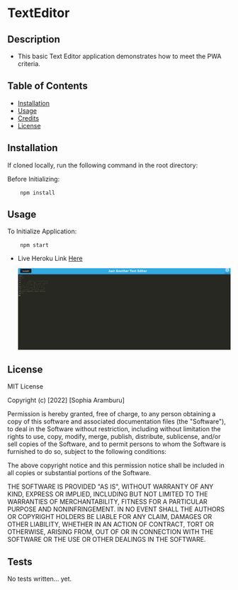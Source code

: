 # TextEditor
## Description

- This basic Text Editor application demonstrates how to meet the PWA criteria.
## Table of Contents

- [Installation](#installation)
- [Usage](#usage)
- [Credits](#credits)
- [License](#license)

## Installation

If cloned locally, run the following command in the root directory:

Before Initializing:

```
    npm install
```

## Usage

To Initialize Application:

```
    npm start
```

- Live Heroku Link [Here](https://TextEditor.herokuapp.com/)

  ![demo](./client/src/images/demo.PNG)


## License

MIT License

Copyright (c) [2022] [Sophia Aramburu]

Permission is hereby granted, free of charge, to any person obtaining a copy
of this software and associated documentation files (the "Software"), to deal
in the Software without restriction, including without limitation the rights
to use, copy, modify, merge, publish, distribute, sublicense, and/or sell
copies of the Software, and to permit persons to whom the Software is
furnished to do so, subject to the following conditions:

The above copyright notice and this permission notice shall be included in all
copies or substantial portions of the Software.

THE SOFTWARE IS PROVIDED "AS IS", WITHOUT WARRANTY OF ANY KIND, EXPRESS OR
IMPLIED, INCLUDING BUT NOT LIMITED TO THE WARRANTIES OF MERCHANTABILITY,
FITNESS FOR A PARTICULAR PURPOSE AND NONINFRINGEMENT. IN NO EVENT SHALL THE
AUTHORS OR COPYRIGHT HOLDERS BE LIABLE FOR ANY CLAIM, DAMAGES OR OTHER
LIABILITY, WHETHER IN AN ACTION OF CONTRACT, TORT OR OTHERWISE, ARISING FROM,
OUT OF OR IN CONNECTION WITH THE SOFTWARE OR THE USE OR OTHER DEALINGS IN THE
SOFTWARE.

## Tests

No tests written... yet.